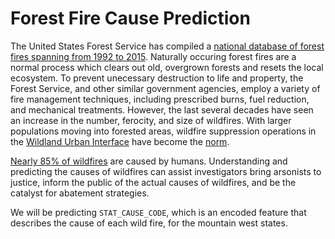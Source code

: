# Forest Fire Cause Prediction

The United States Forest Service has compiled a [national database of forest fires spanning from 1992 to 2015](https://www.fs.usda.gov/rds/archive/Product/RDS-2013-0009.4/).  Naturally occuring forest fires are a normal process which clears out old, overgrown forests and resets the local ecosystem.  To prevent unecessary destruction to life and property, the Forest Service, and other similar government agencies, employ a variety of fire management techniques, including prescribed burns, fuel reduction, and mechanical treatments.  However, the last several decades have seen an increase in the number, ferocity, and size of wildfires.  With larger populations moving into forested areas, wildfire suppression operations in the [Wildland Urban Interface](https://www.nytimes.com/2018/11/09/climate/why-california-fires.html) have become the [norm](https://www.nytimes.com/interactive/2018/11/27/climate/wildfire-global-warming.html).

[Nearly 85% of wildfires](https://www.nps.gov/articles/wildfire-causes-and-evaluation.htm) are caused by humans. Understanding and predicting the causes of wildfires can assist investigators bring arsonists to justice, inform the public of the actual causes of wildfires, and be the catalyst for abatement strategies.

We will be predicting `STAT_CAUSE_CODE`, which is an encoded feature that describes the cause of each wild fire, for the mountain west states.
